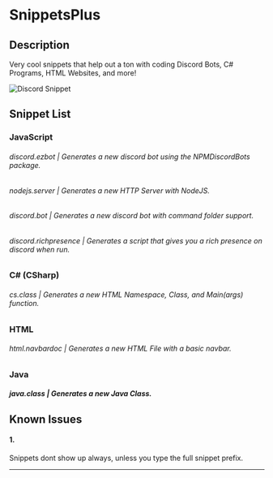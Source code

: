 # SnippetsPlus



## Description

Very cool snippets that help out a ton with coding Discord Bots, C# Programs, HTML Websites, and more!

![Discord Snippet](images/discord-snip.png)

## Snippet List

### JavaScript

###### discord.ezbot | Generates a new discord bot using the NPMDiscordBots package.
###### nodejs.server | Generates a new HTTP Server with NodeJS.
###### discord.bot | Generates a new discord bot with command folder support.
###### discord.richpresence | Generates a script that gives you a rich presence on discord when run.

### C# (CSharp)

###### cs.class | Generates a new HTML Namespace, Class, and Main(args) function.

### HTML

###### html.navbardoc | Generates a new HTML File with a basic navbar.

### Java

##### java.class | Generates a new Java Class.

## Known Issues

#### 1.
Snippets dont show up always, unless you type the full snippet prefix.

-----------------------------------------------------------------------------------------------------------
